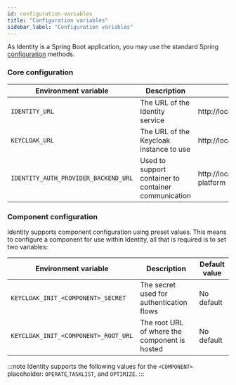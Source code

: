 ```yaml
---
id: configuration-variables
title: "Configuration variables"
sidebar_label: "Configuration variables"
---
```


As Identity is a Spring Boot application, you may use the standard
Spring [configuration](https://docs.spring.io/spring-boot/docs/current/reference/html/spring-boot-features.html#boot-features-external-config)
methods.

### Core configuration

| Environment variable                 | Description                                          | Default value                                       |
| ------------------------------------ | ---------------------------------------------------- | --------------------------------------------------- |
| `IDENTITY_URL`                       | The URL of the Identity service                      | http://localhost:8080                               |
| `KEYCLOAK_URL`                       | The URL of the Keycloak instance to use              | http://localhost:18080/auth                         |
| `IDENTITY_AUTH_PROVIDER_BACKEND_URL` | Used to support container to container communication | http://localhost:18080/auth/realms/camunda-platform |

### Component configuration

Identity supports component configuration using preset values. This means to configure a
component for use within Identity, all that is required is to set two variables:

| Environment variable                 | Description                                   | Default value |
| ------------------------------------ | --------------------------------------------- | ------------- |
| `KEYCLOAK_INIT_<COMPONENT>_SECRET`   | The secret used for authentication flows      | No default    |
| `KEYCLOAK_INIT_<COMPONENT>_ROOT_URL` | The root URL of where the component is hosted | No default    |

:::note
Identity supports the following values for the `<COMPONENT>` placeholder: `OPERATE`,`TASKLIST`, and `OPTIMIZE`.
:::
